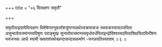 +++
title = "०६ वित्वक्षणः समृतौ"

+++

समृतौसङ्ग्रामेवित्वक्षणः विशेषेणतनूकर्ताशत्रूणान्तदर्थञ्चक्रमासजः रथचक्रस्यासञ्जयिता असुन्वतोयजमानस्यविषुणः पराङ्मुखः सुन्वतोयजमानस्यवृधोवर्धयिताइन्द्रोविश्वस्यदमिताशिक्षयिताविभीषणः भयजनकः आर्यः स्वामी यथावशंयथेच्छन्दासन्दासकर्माणं -जनन्नयतिस्ववशम् ॥ ६ ॥